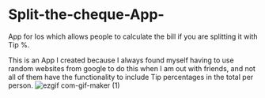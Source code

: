 # Split-the-cheque-App-
App for Ios which allows people to calculate the bill if you are splitting it with Tip %.

This is an App I created because I always found myself having to use random websites from google to do this when I am out with friends, and not 
all of them have the functionality to include Tip percentages in the total per person. ![ezgif com-gif-maker (1)](https://user-images.githubusercontent.com/46139215/205447591-80f1a177-3da7-4e02-861d-68611efebad7.gif)
